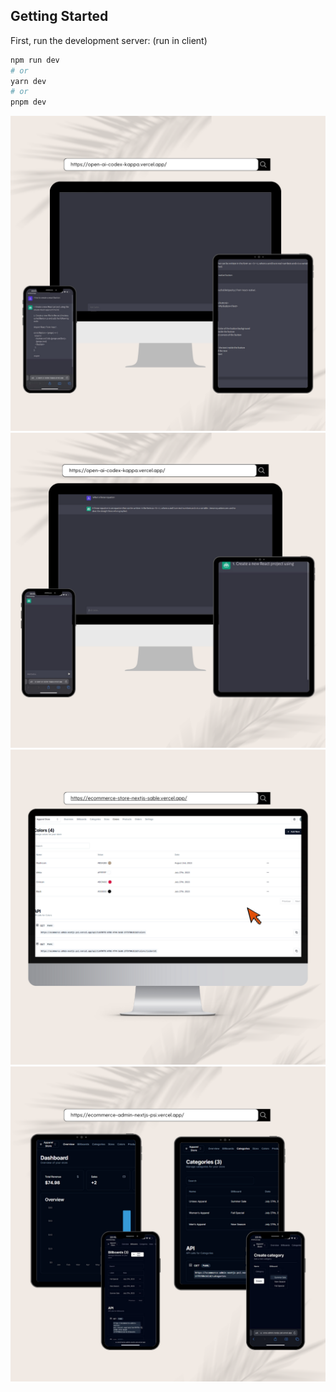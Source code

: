 ## Getting Started

First, run the development server: (run in client)

```bash
npm run dev
# or
yarn dev
# or
pnpm dev
```

![plot](client/assets/readme/1.png)
![plot](client/assets/readme/2.png)
![plot](client/assets/readme/3.png)
![plot](client/assets/readme/4.png)
